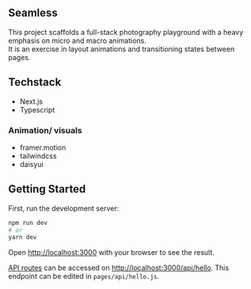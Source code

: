 ## Seamless

This project scaffolds a full-stack photography playground with a heavy emphasis on micro and macro animations.  
It is an exercise in layout animations and transitioning states between pages.

## Techstack

- Next.js
- Typescript

### Animation/ visuals
- framer.motion
- tailwindcss
- daisyui

## Getting Started

First, run the development server:

```bash
npm run dev
# or
yarn dev
```

Open [http://localhost:3000](http://localhost:3000) with your browser to see the result.

[API routes](https://nextjs.org/docs/api-routes/introduction) can be accessed on [http://localhost:3000/api/hello](http://localhost:3000/api/hello). This endpoint can be edited in `pages/api/hello.js`.
